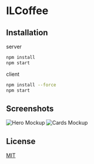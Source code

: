 # ILCoffee

## Installation

server
```bash
npm install
npm start
```

client
```bash
npm install --force
npm start
```


## Screenshots

![Hero Mockup](/mockups/mockUpMain.png?raw=true "Hero Mockup")
![Cards Mockup](/mockups/mockUpCards.png?raw=true "Cards Mockup")

## License
[MIT](https://choosealicense.com/licenses/mit/)
